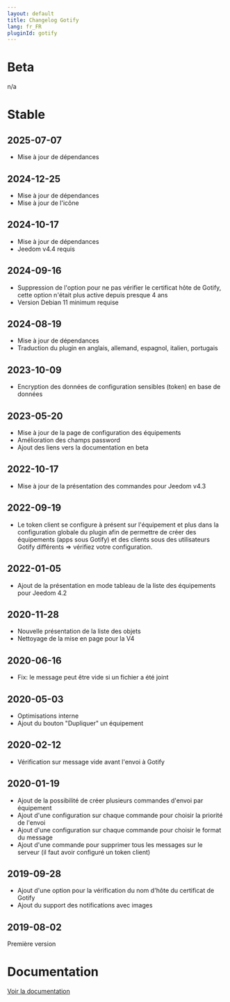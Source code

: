 ```yaml
---
layout: default
title: Changelog Gotify
lang: fr_FR
pluginId: gotify
---
```


# Beta

n/a

# Stable

## 2025-07-07

- Mise à jour de dépendances

## 2024-12-25

- Mise à jour de dépendances
- Mise à jour de l'icône

## 2024-10-17

- Mise à jour de dépendances
- Jeedom v4.4 requis

## 2024-09-16

- Suppression de l'option pour ne pas vérifier le certificat hôte de Gotify, cette option n'était plus active depuis presque 4 ans
- Version Debian 11 minimum requise

## 2024-08-19

- Mise à jour de dépendances
- Traduction du plugin en anglais, allemand, espagnol, italien, portugais

## 2023-10-09

- Encryption des données de configuration sensibles (token) en base de données

## 2023-05-20

- Mise à jour de la page de configuration des équipements
- Amélioration des champs password
- Ajout des liens vers la documentation en beta

## 2022-10-17

- Mise à jour de la présentation des commandes pour Jeedom v4.3

## 2022-09-19

- Le token client se configure à présent sur l'équipement et plus dans la configuration globale du plugin afin de permettre de créer des équipements (apps sous Gotify) et des clients sous des utilisateurs Gotify différents => vérifiez votre configuration.

## 2022-01-05

- Ajout de la présentation en mode tableau de la liste des équipements pour Jeedom 4.2

## 2020-11-28

- Nouvelle présentation de la liste des objets
- Nettoyage de la mise en page pour la V4

## 2020-06-16

- Fix: le message peut être vide si un fichier a été joint

## 2020-05-03

- Optimisations interne
- Ajout du bouton "Dupliquer" un équipement

## 2020-02-12

- Vérification sur message vide avant l'envoi à Gotify

## 2020-01-19

- Ajout de la possibilité de créer plusieurs commandes d'envoi par équipement
- Ajout d'une configuration sur chaque commande pour choisir la priorité de l'envoi
- Ajout d'une configuration sur chaque commande pour choisir le format du message
- Ajout d'une commande pour supprimer tous les messages sur le serveur (il faut avoir configuré un token client)

## 2019-09-28

- Ajout d'une option pour la vérification du nom d'hôte du certificat de Gotify
- Ajout du support des notifications avec images

## 2019-08-02

Première version

# Documentation

[Voir la documentation]({{site.baseurl}}/{{page.pluginId}}/{{page.lang}})
